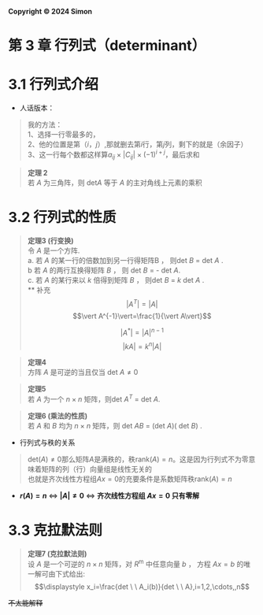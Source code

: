 **Copyright © 2024 Simon**
# 第 3 章 行列式（determinant）
# 3.1 行列式介绍
* 人话版本：
>我的方法：  
>1、选择一行零最多的，  
>2、他的位置是第（$i$，$j$）,那就删去第$i$行，第$j$列，剩下的就是（余因子）  
>3、这一行每个数都这样算$a_{ij} \times |C_{ij}| \times (-1)^{i+j}$，最后求和

>**定理 2**   
>若 $A$ 为三角阵，则 det$A$ 等于 $A$ 的主对角线上元素的乘积

# 3.2  行列式的性质
>**定理3 (行变换)**    
>令 $A$ 是一个方阵.  
>a. 若 $A$  的某一行的倍数加到另一行得矩阵B ， 则det $B$ = det $A$ .  
>b 若 $A$ 的两行互换得矩阵 $B$ ， 则 det $B$ = - det $A$.  
>c. 若 $A$ 的某行来以 $k$ 倍得到矩阵 $B$  ， 则det $B$ = $k$ det $A$ .    
>** 补充  
>$$\vert A^T\vert=\vert A\vert$$
>$$\vert A^{-1}\vert=\frac{1}{\vert A\vert}$$
>
>$$|A^{*}|=|A|^{n - 1}$$
>$$\vert kA\vert=k^{n}\vert A\vert$$

>**定理4**  
> 方阵 $A$ 是可逆的当且仅当 det $A \neq 0$

>**定理5**  
> 若 $A$ 为一个 $n \times n$ 矩阵，则det $A^T$ = det $A$.

>**定理6 (乘法的性质)**  
若 $A$ 和 $B$ 均为 $n \times n$ 矩阵，则 det $AB$ = (det $A$)( det $B$) .

* 行列式与秩的关系  
>$\text{det}(A)\neq0$那么矩阵$A$是满秩的，秩$\text{rank}(A) = n$。这是因为行列式不为零意味着矩阵的列（行）向量组是线性无关的  
>也就是齐次线性方程组$Ax=0$的充要条件是系数矩阵秩$\text{rank}(A) = n$

* **$r(A) = n$**  $\Leftrightarrow$  **$|A| \neq 0$**  $\Leftrightarrow$  **齐次线性方程组 $Ax = 0$ 只有零解**

# 3.3 克拉默法则
>**定理7 (克拉默法则)**  
设 $A$ 是一个可逆的 $n \times n$ 矩阵，对 $R$<sup>m</sup> 中任意向量 $b$ ， 方程 $Ax =b$ 的唯一解可由下式给出:  
$$\displaystyle x_i=\frac{det \ \ A_i(b)}{det \ \ A},i=1,2,\cdots,,n$$

~~不太能解释~~
